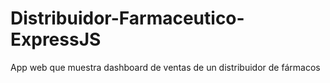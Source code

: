 # Distribuidor-Farmaceutico-ExpressJS
App web que muestra dashboard de ventas de un distribuidor de fármacos
